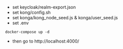 - set keycloak/realm-export.json
- set kong/config.sh
- set konga/kong_node_seed.js & konga/user_seed.js
- set .env

```
docker-compose up -d
```
- then go to 
http://localhost:4000/
